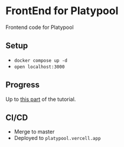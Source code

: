 # FrontEnd for Platypool

Frontend code for Platypool

## Setup

- `docker compose up -d`
- `open localhost:3000`

## Progress

Up to [this part](https://nextjs.org/learn/basics/assets-metadata-css/assets) of the tutorial.

## CI/CD

- Merge to master
- Deployed to `platypool.vercell.app`
